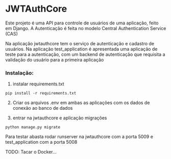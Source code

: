 # JWTAuthCore

Este projeto é uma API para controle de usuários de uma aplicação, feito em Django.
A Autenticação é feita no modelo Central Authentication Service (CAS)

Na aplicação jwtauthcore tem o serviço de autenticação e cadastro de usuários.
Na aplicação test_application é apresentada uma aplicação de teste para a autenticação,
com um backend de autenticação que requisita a validação do usuário para a primeira aplicação


### Instalação:

1) instalar requirements.txt
```
pip install -r requirements.txt
```

2) Criar os arquivos .env em ambas as aplicações com os dados de conexão ao banco de dados

3) entrar na jwtauthcore e aplicação migrações
```
python manage.py migrate
```

Para testar abasta rodar runserver na jwtauthcore com a porta 5009 e test_application com a porta 5008


TODO: Tacar o Docker...
